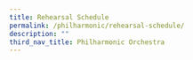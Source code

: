 ```yaml
---
title: Rehearsal Schedule
permalink: /philharmonic/rehearsal-schedule/
description: ""
third_nav_title: Philharmonic Orchestra
---
```

